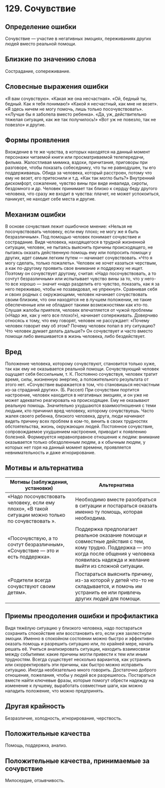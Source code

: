 # 129. Сочувствие

## Определение ошибки
Сочувствие — участие в негативных эмоциях, переживаниях других людей вместо реальной помощи.

## Близкие по значению слова
Сострадание, сопереживание.

## Словесные выражения ошибки
«Я вам сочувствую».
«Какая же она несчастная».
«Ой, бедный ты, бедный. Как я тебя понимаю!»
«Какой я несчастный, как мне не везет».
«Я здесь ничем не могу помочь, лишь только посочувствовать».
««Лучше бы я заболела вместо ребенка».
«Да, уж, действительно тяжелая ситуация, как же так получилось!»
«Вот уж не повезло, так не повезло» и другие.

## Формы проявления
Вхождение в те же чувства, в которых находятся на данный момент персонажи читаемой книги или просматриваемой телепередачи, фильма.
Жалостливая мимика, вздохи, причитания, приговоры при разговоре, чтобы показать собеседнику, что ты не равнодушен, ты его поддерживаешь.
Обида за человека, который расстроен, потому что ему не везет, его притеснили и т.д. «Как так могло быть?»
Внутренний дискомфорт, сожаление, чувство вины при виде инвалида, сироты, бездомного и др.
Человек принимает так близко к сердцу беду другого человека, что сразу же входит в чувства: плачет, не может успокоиться, паникует, не находит себе места и другие.
## Механизм ошибки
В основе сочувствия лежит ошибочное мнение: «Нельзя не посочувствовать человеку, если ему плохо; не могу же я быть безразличным». Под помощью человек понимает сочувствие и сострадание.
Видя человека, находящегося в трудной жизненной ситуации, человек, не пытаясь выяснить причины происходящего, не пытаясь оказать действенную помощь ему или попросить помощи у других, идет самым легким путем — начинает сочувствовать. «Что я могу сделать, только пожалеть».
Человек не хочет казаться черствым, а как по-другому проявить свое внимание и поддержку не ищет. Поэтому он сочувствует другому, считая: «Надо посочувствовать, а то сочтут безразличным» или испытывает чувство вины за то, что у него-то все хорошо — значит «надо разделить его чувство, показать, как я за него переживаю, чтобы не позавидовал, не упрекнул».
Сравнивая себя и своих родных с окружающими, человек начинает сочувствовать своим близким, что они находятся не в лучшем положении, не такие обеспеченные или не обладают такими возможностями как кто-то.
Слушая жалобы приятеля, человек впечатляется от чужой проблемы («Надо же, как у него все плохо!»), начинает сопереживать.
Доверчиво относясь к тому, что ему говорят, человек не рассуждает: «Почему человек говорит ему об этом? Почему человек попал в эту ситуацию? Что человек думает делать дальше?» Он сочувствует и часто вместо помощи либо вмешивается в жизнь человека, либо бездействует.

## Вред
Положение человека, которому сочувствуют, становится только хуже, так как ему не оказывается реальной помощи. Сочувствующий человек ощущает себя бессильным, т. К. Постоянно сочувствуя, человек тратит время, силы, жизненную энергию, а положительного результата от этого нет.
«Сочувствие выражается в том, что становишься несчастным из-за страданий других». (Б. Рассел)
При сочувствии портится настроение, человек находится в негативных эмоциях, и он уже не может адекватно реагировать на происходящее. Ему не оказывают реальную помощь.
Значительно ухудшаются взаимоотношения с теми людьми, кто причинил вред человеку, которому сочувствуешь.
Часто жалея своего ребенка, близкого человека, друга, люди начинают видеть причину всех проблем в ком-то, винить в своих трудностях обстоятельства, жизнь, окружающих людей.
Постоянное сочувствие, сопровождаемое ухудшением настроения, приводит к появлению болезней.
Формируется неравноправное отношение к людям: внимание оказывается только обездоленным людям, а к обычным людям, у которых нет горя на данный момент времени, проявляется невнимательность и даже игнорирование.

## Мотивы и альтернатива
Мотивы (заблуждения, установки) | Альтернатива
---|---
«Надо посочувствовать человеку, если ему плохо», «В такой ситуации можно только по сочувствовать ».	| Необходимо вместе разобраться в ситуации и постараться оказать именно ту помощь, которая необходима.
«Посочувствую, а то сочтут безразличным», «Сочувствие — это и есть поддержка».	| Поддержка предполагает реальное оказание помощи и совместные действия с тем, кому трудно. Поддержка — это когда после общения у человека появилась надежда и желание выйти из сложной ситуации.
«Родители всегда сочувствуют своим детям».	| Постараться выяснить причину, из-за которой у детей что-то не складывается, и помочь им устранить ее или привлечь других людей для помощи.

## Приемы преодоления ошибки и профилактика
Видя тяжёлую ситуацию у близкого человека, надо постараться сохранить спокойствие или восстановить его, если уже захлестнули эмоции. Именно в спокойном состоянии можно быстро и эффективно оказать помощь и разрешить ситуацию или, по крайней мере, начать решать её.
Учиться анализировать ситуации, находить взаимосвязи между событиями: какие причины могли привести к тем или иным трудностям. Всегда существует несколько вариантов, как устранить или скорректировать эти причины, как быстро можно исправить ситуацию.
Иногда необязательно много говорить. Достаточно доброго отношения, пожелания, чтобы у людей все разрешилось.
Постараться вместе найти ключевые фразы, которые помогут обрести надежду на изменение к лучшему, выработать совместные шаги, как можно наладить положение, что можно предпринять.

## Другая крайность
Безразличие, холодность, игнорирование, черствость.

## Положительные качества
Помощь, поддержка, анализ.

## Положительные качества, принимаемые за сочувствие
Милосердие, отзывчивость.
 
